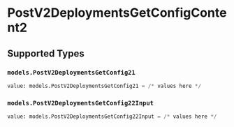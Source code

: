 # PostV2DeploymentsGetConfigContent2


## Supported Types

### `models.PostV2DeploymentsGetConfig21`

```python
value: models.PostV2DeploymentsGetConfig21 = /* values here */
```

### `models.PostV2DeploymentsGetConfig22Input`

```python
value: models.PostV2DeploymentsGetConfig22Input = /* values here */
```

